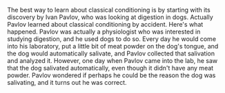 The best way to learn about classical conditioning is by starting with its
discovery by Ivan Pavlov, who was looking at digestion in dogs. Actually Pavlov
learned about classical conditioning by accident. Here's what happened. Pavlov
was actually a physiologist who was interested in studying digestion, and he
used dogs to do so. Every day he would come into his laboratory, put a little
bit of meat powder on the dog's tongue, and the dog would automatically
salivate, and Pavlov collected that salivation and analyzed it. However, one
day when Pavlov came into the lab, he saw that the dog salivated automatically,
even though it didn't have any meat powder. Pavlov wondered if perhaps he could
be the reason the dog was salivating, and it turns out he was correct.

